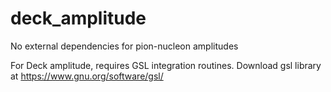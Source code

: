 # deck_amplitude

No external dependencies for pion-nucleon amplitudes

For Deck amplitude, requires GSL integration routines. Download gsl library at https://www.gnu.org/software/gsl/



